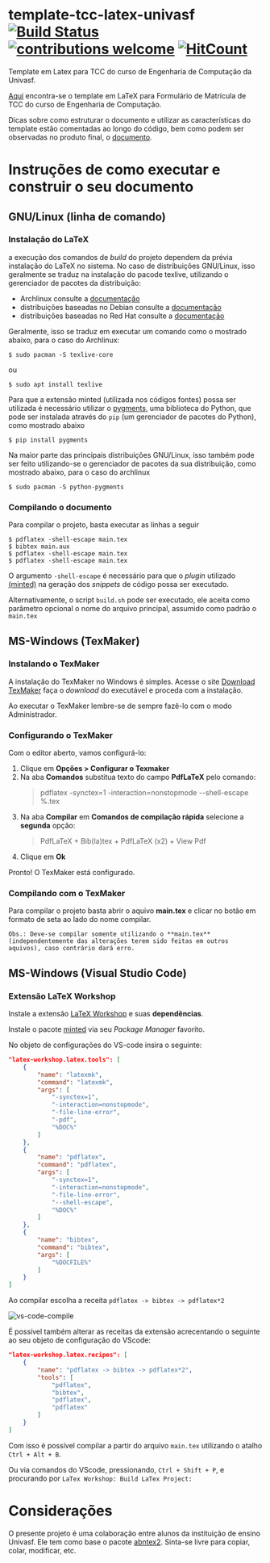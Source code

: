 # template-tcc-latex-univasf [![Build Status](https://img.shields.io/badge/build-passing-brightgreen.svg?style=flat-square)](https://github.com/Gabrielr2508/template-tcc-latex-univasf/) [![contributions welcome](https://img.shields.io/badge/contributions-welcome-brightgreen.svg?style=flat-square)](https://github.com/Gabrielr2508/template-tcc-latex-univasf/issues) [![HitCount](http://hits.dwyl.io/Gabrielr2508/template-tcc-latex-univasf.svg)](http://hits.dwyl.io/Gabrielr2508/template-tcc-latex-univasf)

Template em Latex para TCC do curso de Engenharia de Computação da Univasf.

[Aqui](https://github.com/ruanmed/form-mat-tcc-cecomp) encontra-se o template em LaTeX para Formulário de Matrícula de TCC do curso de Engenharia de Computação.

Dicas sobre como estruturar o documento e utilizar as características
do template estão comentadas ao longo do código, bem como podem ser observadas
no produto final, o [documento](https://github.com/Gabrielr2508/template-tcc-latex-univasf/blob/feature/documentation/main.pdf).

# Instruções de como executar e construir o seu documento

## GNU/Linux (linha de comando)

### Instalação do LaTeX

a execução dos comandos de _build_ do projeto dependem da prévia instalação
do LaTeX no sistema. No caso de distribuições GNU/Linux, isso geralmente se traduz
na instalação do pacode texlive, utilizando o gerenciador de pacotes da distribuição:

- Archlinux
  consulte a [documentação](https://wiki.archlinux.org/index.php/TeX_Live)
- distribuições baseadas no Debian
  consulte a [documentação](https://wiki.debian.org/Latex)
- distribuições baseadas no Red Hat
  consulte a [documentação](https://fedoraproject.org/wiki/Features/TeXLive)

Geralmente, isso se traduz em executar um comando como o mostrado abaixo, para
o caso do Archlinux:

```shell-session
$ sudo pacman -S texlive-core
```

ou

```
$ sudo apt install texlive
```

Para que a extensão minted (utilizada nos códigos fontes) possa ser utilizada
é necessário utilizar o [pygments](http://pygments.org), uma biblioteca do Python,
que pode ser instalada através do `pip` (um gerenciador de pacotes do Python), como
mostrado abaixo

```shell-session
$ pip install pygments
```

Na maior parte das principais distribuições GNU/Linux, isso também
pode ser feito utilizando-se o gerenciador de pacotes da sua distribuição,
como mostrado abaixo, para o caso do archlinux

```shell-session
$ sudo pacman -S python-pygments
```

### Compilando o documento

Para compilar o projeto, basta executar as linhas a seguir

```shell-session
$ pdflatex -shell-escape main.tex
$ bibtex main.aux
$ pdflatex -shell-escape main.tex
$ pdflatex -shell-escape main.tex
```

O argumento `-shell-escape` é necessário para que o _plugin_ utilizado [(minted)](https://github.com/gpoore/minted)
na geração dos _snippets_ de código possa ser executado.

Alternativamente, o script `build.sh` pode ser executado, ele aceita como parâmetro
opcional o nome do arquivo principal, assumido como padrão o `main.tex`

## MS-Windows (TexMaker)

### Instalando o TexMaker

A instalação do TexMaker no Windows é simples. Acesse o site [Download TexMaker](http://www.xm1math.net/texmaker/download.html) faça o _download_ do executável e proceda com a instalação.

Ao executar o TexMaker lembre-se de sempre fazê-lo com o modo Administrador.

### Configurando o TexMaker

Com o editor aberto, vamos configurá-lo:

1. Clique em **Opções > Configurar o Texmaker**
1. Na aba **Comandos** substitua texto do campo **PdfLaTeX** pelo comando:
   > pdflatex -synctex=1 -interaction=nonstopmode --shell-escape %.tex
1. Na aba **Compilar** em **Comandos de compilação rápida** selecione a **segunda** opção:
   > PdfLaTeX + Bib(la)tex + PdfLaTeX (x2) + View Pdf
1. Clique em **Ok**

Pronto! O TexMaker está configurado.

### Compilando com o TexMaker

Para compilar o projeto basta abrir o aquivo **main.tex** e clicar no botão em formato de seta ao lado do nome compilar.

`Obs.: Deve-se compilar somente utilizando o **main.tex** (independentemente das alterações terem sido feitas em outros aquivos), caso contrário dará erro.`

## MS-Windows (Visual Studio Code)

### Extensão LaTeX Workshop

Instale a extensão [LaTeX Workshop](https://marketplace.visualstudio.com/items?itemName=James-Yu.latex-workshop) e suas **dependências**.

Instale o pacote [minted](http://texdoc.net/texmf-dist/doc/latex/minted/minted.pdf) via seu _Package Manager_ favorito.

No objeto de configurações do VS-code insira o seguinte:

```JSON
"latex-workshop.latex.tools": [
	{
		"name": "latexmk",
		"command": "latexmk",
		"args": [
			"-synctex=1",
			"-interaction=nonstopmode",
			"-file-line-error",
			"-pdf",
			"%DOC%"
		]
	},
	{
		"name": "pdflatex",
		"command": "pdflatex",
		"args": [
			"-synctex=1",
			"-interaction=nonstopmode",
			"-file-line-error",
			"--shell-escape",
			"%DOC%"
		]
	},
	{
		"name": "bibtex",
		"command": "bibtex",
		"args": [
			"%DOCFILE%"
		]
	}
]
```

Ao compilar escolha a receita `pdflatex -> bibtex -> pdflatex*2`

![vs-code-compile](/img/vs-code-compile.png)

É possível também alterar as receitas da extensão acrecentando o seguinte ao seu objeto de configuração do VScode:

```JSON
"latex-workshop.latex.recipes": [
	{
		"name": "pdflatex -> bibtex -> pdflatex*2",
		"tools": [
			"pdflatex",
			"bibtex",
			"pdflatex",
			"pdflatex"
		]
	}
]
```

Com isso é possível compilar a partir do arquivo `main.tex` utilizando o atalho `Ctrl + Alt + B`.

Ou via comandos do VScode, pressionando, `Ctrl + Shift + P`, e procurando por `LaTex Workshop: Build LaTex Project:`

# Considerações

O presente projeto é uma colaboração entre alunos da instituição de ensino Univasf.
Ele tem como base o pacote [abntex2](https://github.com/abntex/abntex2).
Sinta-se livre para copiar, colar, modificar, etc.
